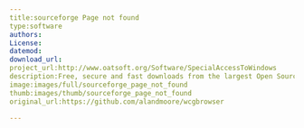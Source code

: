 ```yaml
---
title:sourceforge Page not found
type:software
authors:
License:
datemod:
download_url:
project_url:http://www.oatsoft.org/Software/SpecialAccessToWindows
description:Free, secure and fast downloads from the largest Open Source applications and software directory - SourceForge.net
image:images/full/sourceforge_page_not_found
thumb:images/thumb/sourceforge_page_not_found
original_url:https://github.com/alandmoore/wcgbrowser

---
```

